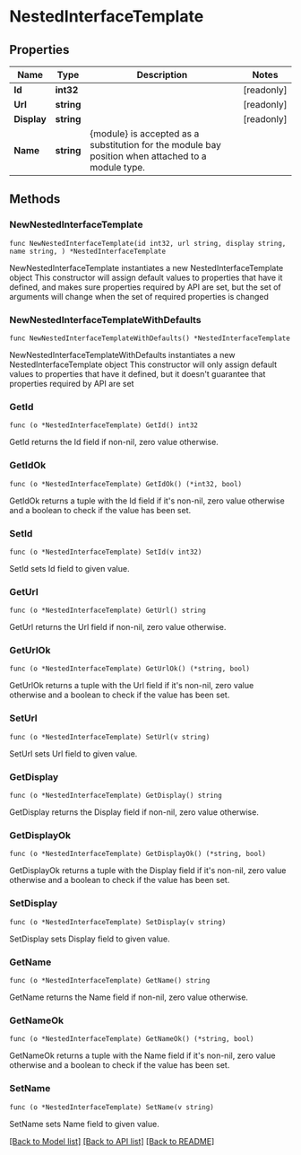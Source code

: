 # NestedInterfaceTemplate

## Properties

Name | Type | Description | Notes
------------ | ------------- | ------------- | -------------
**Id** | **int32** |  | [readonly] 
**Url** | **string** |  | [readonly] 
**Display** | **string** |  | [readonly] 
**Name** | **string** | {module} is accepted as a substitution for the module bay position when attached to a module type. | 

## Methods

### NewNestedInterfaceTemplate

`func NewNestedInterfaceTemplate(id int32, url string, display string, name string, ) *NestedInterfaceTemplate`

NewNestedInterfaceTemplate instantiates a new NestedInterfaceTemplate object
This constructor will assign default values to properties that have it defined,
and makes sure properties required by API are set, but the set of arguments
will change when the set of required properties is changed

### NewNestedInterfaceTemplateWithDefaults

`func NewNestedInterfaceTemplateWithDefaults() *NestedInterfaceTemplate`

NewNestedInterfaceTemplateWithDefaults instantiates a new NestedInterfaceTemplate object
This constructor will only assign default values to properties that have it defined,
but it doesn't guarantee that properties required by API are set

### GetId

`func (o *NestedInterfaceTemplate) GetId() int32`

GetId returns the Id field if non-nil, zero value otherwise.

### GetIdOk

`func (o *NestedInterfaceTemplate) GetIdOk() (*int32, bool)`

GetIdOk returns a tuple with the Id field if it's non-nil, zero value otherwise
and a boolean to check if the value has been set.

### SetId

`func (o *NestedInterfaceTemplate) SetId(v int32)`

SetId sets Id field to given value.


### GetUrl

`func (o *NestedInterfaceTemplate) GetUrl() string`

GetUrl returns the Url field if non-nil, zero value otherwise.

### GetUrlOk

`func (o *NestedInterfaceTemplate) GetUrlOk() (*string, bool)`

GetUrlOk returns a tuple with the Url field if it's non-nil, zero value otherwise
and a boolean to check if the value has been set.

### SetUrl

`func (o *NestedInterfaceTemplate) SetUrl(v string)`

SetUrl sets Url field to given value.


### GetDisplay

`func (o *NestedInterfaceTemplate) GetDisplay() string`

GetDisplay returns the Display field if non-nil, zero value otherwise.

### GetDisplayOk

`func (o *NestedInterfaceTemplate) GetDisplayOk() (*string, bool)`

GetDisplayOk returns a tuple with the Display field if it's non-nil, zero value otherwise
and a boolean to check if the value has been set.

### SetDisplay

`func (o *NestedInterfaceTemplate) SetDisplay(v string)`

SetDisplay sets Display field to given value.


### GetName

`func (o *NestedInterfaceTemplate) GetName() string`

GetName returns the Name field if non-nil, zero value otherwise.

### GetNameOk

`func (o *NestedInterfaceTemplate) GetNameOk() (*string, bool)`

GetNameOk returns a tuple with the Name field if it's non-nil, zero value otherwise
and a boolean to check if the value has been set.

### SetName

`func (o *NestedInterfaceTemplate) SetName(v string)`

SetName sets Name field to given value.



[[Back to Model list]](../README.md#documentation-for-models) [[Back to API list]](../README.md#documentation-for-api-endpoints) [[Back to README]](../README.md)


